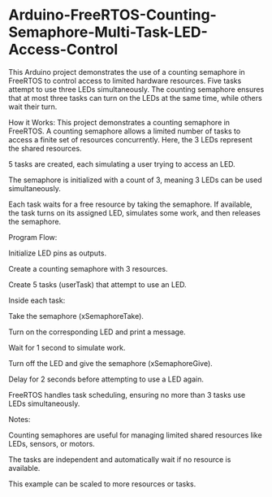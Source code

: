 # Arduino-FreeRTOS-Counting-Semaphore-Multi-Task-LED-Access-Control
This Arduino project demonstrates the use of a counting semaphore in FreeRTOS to control access to limited hardware resources. Five tasks attempt to use three LEDs simultaneously. The counting semaphore ensures that at most three tasks can turn on the LEDs at the same time, while others wait their turn.

How it Works:
This project demonstrates a counting semaphore in FreeRTOS. A counting semaphore allows a limited number of tasks to access a finite set of resources concurrently. Here, the 3 LEDs represent the shared resources.

5 tasks are created, each simulating a user trying to access an LED.

The semaphore is initialized with a count of 3, meaning 3 LEDs can be used simultaneously.

Each task waits for a free resource by taking the semaphore. If available, the task turns on its assigned LED, simulates some work, and then releases the semaphore.

Program Flow:

Initialize LED pins as outputs.

Create a counting semaphore with 3 resources.

Create 5 tasks (userTask) that attempt to use an LED.

Inside each task:

Take the semaphore (xSemaphoreTake).

Turn on the corresponding LED and print a message.

Wait for 1 second to simulate work.

Turn off the LED and give the semaphore (xSemaphoreGive).

Delay for 2 seconds before attempting to use a LED again.

FreeRTOS handles task scheduling, ensuring no more than 3 tasks use LEDs simultaneously.

Notes:

Counting semaphores are useful for managing limited shared resources like LEDs, sensors, or motors.

The tasks are independent and automatically wait if no resource is available.

This example can be scaled to more resources or tasks.
